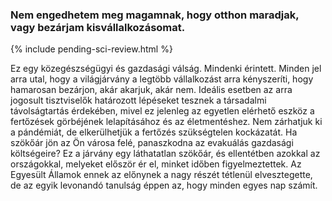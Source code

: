 ### Nem engedhetem meg magamnak, hogy otthon maradjak, vagy bezárjam kisvállalkozásomat. 

{% include pending-sci-review.html %}

 Ez egy közegészségügyi és gazdasági válság. Mindenki érintett. Minden jel arra utal, hogy a világjárvány a legtöbb vállalkozást arra kényszeríti, hogy hamarosan bezárjon, akár akarjuk, akár nem. Ideális esetben az arra jogosult tisztviselők határozott lépéseket tesznek a társadalmi távolságtartás érdekében, mivel ez jelenleg az egyetlen elérhető eszköz a fertőzések görbéjének lelapításához és az életmentéshez. Nem zárhatjuk ki a pándémiát, de elkerülhetjük a fertőzés szükségtelen kockázatát. Ha szökőár jön az Ön városa felé, panaszkodna az evakuálás gazdasági költségeire? Ez a járvány egy láthatatlan szökőár, és ellentétben azokkal az országokkal, melyeket először ér el, minket időben figyelmeztettek. Az Egyesült Államok ennek az előnynek a nagy részét tétlenül elvesztegette, de az egyik levonandó tanulság éppen az, hogy minden egyes nap számít.
